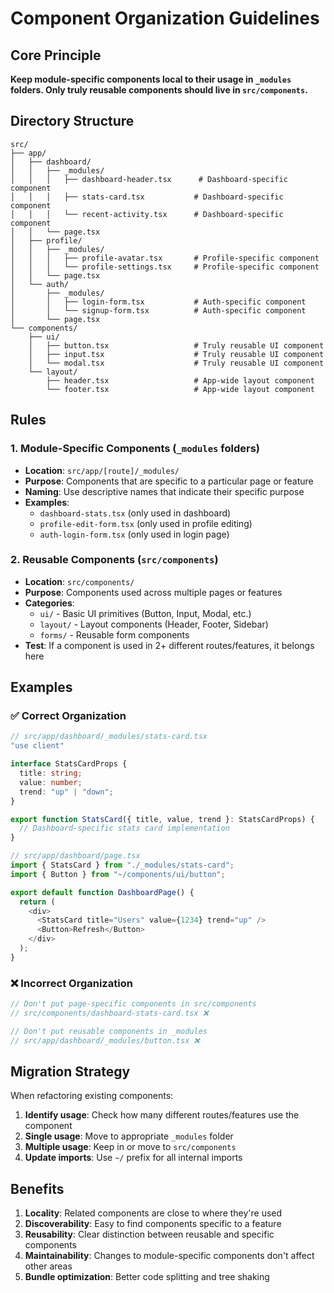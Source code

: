 # Component Organization Guidelines

## Core Principle
**Keep module-specific components local to their usage in `_modules` folders. Only truly reusable components should live in `src/components`.**

## Directory Structure

```
src/
├── app/
│   ├── dashboard/
│   │   ├── _modules/
│   │   │   ├── dashboard-header.tsx      # Dashboard-specific component
│   │   │   ├── stats-card.tsx           # Dashboard-specific component
│   │   │   └── recent-activity.tsx      # Dashboard-specific component
│   │   └── page.tsx
│   ├── profile/
│   │   ├── _modules/
│   │   │   ├── profile-avatar.tsx       # Profile-specific component
│   │   │   └── profile-settings.tsx     # Profile-specific component
│   │   └── page.tsx
│   └── auth/
│       ├── _modules/
│       │   ├── login-form.tsx           # Auth-specific component
│       │   └── signup-form.tsx          # Auth-specific component
│       └── page.tsx
└── components/
    ├── ui/
    │   ├── button.tsx                   # Truly reusable UI component
    │   ├── input.tsx                    # Truly reusable UI component
    │   └── modal.tsx                    # Truly reusable UI component
    └── layout/
        ├── header.tsx                   # App-wide layout component
        └── footer.tsx                   # App-wide layout component
```

## Rules

### 1. Module-Specific Components (`_modules` folders)
- **Location**: `src/app/[route]/_modules/`
- **Purpose**: Components that are specific to a particular page or feature
- **Naming**: Use descriptive names that indicate their specific purpose
- **Examples**:
  - `dashboard-stats.tsx` (only used in dashboard)
  - `profile-edit-form.tsx` (only used in profile editing)
  - `auth-login-form.tsx` (only used in login page)

### 2. Reusable Components (`src/components`)
- **Location**: `src/components/`
- **Purpose**: Components used across multiple pages or features
- **Categories**:
  - `ui/` - Basic UI primitives (Button, Input, Modal, etc.)
  - `layout/` - Layout components (Header, Footer, Sidebar)
  - `forms/` - Reusable form components
- **Test**: If a component is used in 2+ different routes/features, it belongs here

## Examples

### ✅ Correct Organization

```typescript
// src/app/dashboard/_modules/stats-card.tsx
"use client"

interface StatsCardProps {
  title: string;
  value: number;
  trend: "up" | "down";
}

export function StatsCard({ title, value, trend }: StatsCardProps) {
  // Dashboard-specific stats card implementation
}

// src/app/dashboard/page.tsx
import { StatsCard } from "./_modules/stats-card";
import { Button } from "~/components/ui/button";

export default function DashboardPage() {
  return (
    <div>
      <StatsCard title="Users" value={1234} trend="up" />
      <Button>Refresh</Button>
    </div>
  );
}
```

### ❌ Incorrect Organization

```typescript
// Don't put page-specific components in src/components
// src/components/dashboard-stats-card.tsx ❌

// Don't put reusable components in _modules
// src/app/dashboard/_modules/button.tsx ❌
```

## Migration Strategy

When refactoring existing components:

1. **Identify usage**: Check how many different routes/features use the component
2. **Single usage**: Move to appropriate `_modules` folder
3. **Multiple usage**: Keep in or move to `src/components`
4. **Update imports**: Use `~/` prefix for all internal imports

## Benefits

1. **Locality**: Related components are close to where they're used
2. **Discoverability**: Easy to find components specific to a feature
3. **Reusability**: Clear distinction between reusable and specific components
4. **Maintainability**: Changes to module-specific components don't affect other areas
5. **Bundle optimization**: Better code splitting and tree shaking